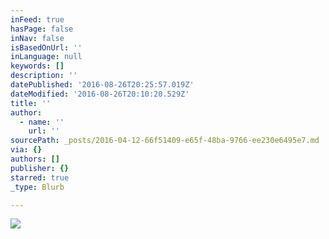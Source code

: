 ```yaml
---
inFeed: true
hasPage: false
inNav: false
isBasedOnUrl: ''
inLanguage: null
keywords: []
description: ''
datePublished: '2016-08-26T20:25:57.019Z'
dateModified: '2016-08-26T20:10:20.529Z'
title: ''
author:
  - name: ''
    url: ''
sourcePath: _posts/2016-04-12-66f51409-e65f-48ba-9766-ee230e6495e7.md
via: {}
authors: []
publisher: {}
starred: true
_type: Blurb

---
```

![](https://the-grid-user-content.s3-us-west-2.amazonaws.com/cd9585f4-3df8-4159-beb3-babdf52e6ed7.jpg)